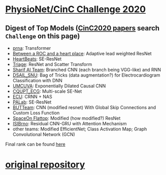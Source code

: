 # [PhysioNet/CinC Challenge 2020](https://physionetchallenges.github.io/2020/)

## Digest of Top Models ([CinC2020 papers](https://www.cinc.org/archives/2020/) search `Challenge` on this page)
- [prna](http://www.cinc.org/archives/2020/pdf/CinC2020-107.pdf):  Transformer
- [Between a ROC and a heart place](http://www.cinc.org/archives/2020/pdf/CinC2020-112.pdf):  Adaptive lead weighted ResNet
- [HeartBeats](http://www.cinc.org/archives/2020/pdf/CinC2020-281.pdf):  SE-ResNet
- [Triage](http://www.cinc.org/archives/2020/pdf/CinC2020-133.pdf):  ResNet and Scatter Transform
- [Sharif AI Team](http://www.cinc.org/archives/2020/pdf/CinC2020-445.pdf): Branched CNN (each branch being VGG-like) and RNN
- [DSAIL_SNU](http://www.cinc.org/archives/2020/pdf/CinC2020-328.pdf):  Bag of Tricks (data augmentation?) for Electrocardiogram Classification with DNN
- [UMCUVA](http://www.cinc.org/archives/2020/pdf/CinC2020-253.pdf): Exponentially Dilated Causal CNN
- [CQUPT_ECG](http://www.cinc.org/archives/2020/pdf/CinC2020-085.pdf):  Multi-scale SE-Net
- [ECU](http://www.cinc.org/archives/2020/pdf/CinC2020-161.pdf): CRNN + NAS
- [PALab](http://www.cinc.org/archives/2020/pdf/CinC2020-035.pdf):  SE-ResNet
- [BUTTeam](http://www.cinc.org/archives/2020/pdf/CinC2020-189.pdf):  CNN (modified resnet) With Global Skip Connections and Custom Loss Function
- [SpaceOn Flattop](http://www.cinc.org/archives/2020/pdf/CinC2020-007.pdf):  Modified (how modified?) ResNet
- [ISIBrno](http://www.cinc.org/archives/2020/pdf/CinC2020-032.pdf):  Residual CNN-GRU with Attention Mechanism
- other teams:  Modified EfficientNet; Class Activation Map; Graph Convolutional Network (GCN)

Final rank can be found [here](https://github.com/physionetchallenges/evaluation-2020/blob/master/Results/physionet_2020_official_scores.csv)

# [original repository](https://github.com/wenh06/cinc2020)
